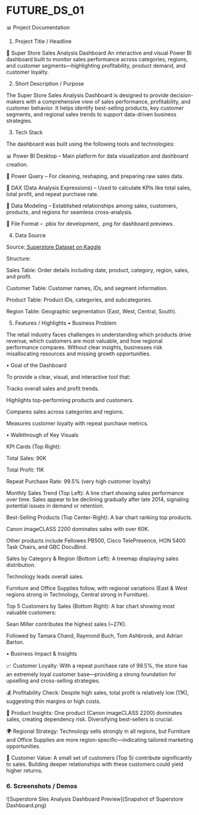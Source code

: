 # FUTURE_DS_01
📊 Project Documentation
1. Project Title / Headline

🛒 Super Store Sales Analysis Dashboard
An interactive and visual Power BI dashboard built to monitor sales performance across categories, regions, and customer segments—highlighting profitability, product demand, and customer loyalty.

2. Short Description / Purpose

The Super Store Sales Analysis Dashboard is designed to provide decision-makers with a comprehensive view of sales performance, profitability, and customer behavior. It helps identify best-selling products, key customer segments, and regional sales trends to support data-driven business strategies.

3. Tech Stack

The dashboard was built using the following tools and technologies:

📊 Power BI Desktop – Main platform for data visualization and dashboard creation.

📂 Power Query – For cleaning, reshaping, and preparing raw sales data.

🧠 DAX (Data Analysis Expressions) – Used to calculate KPIs like total sales, total profit, and repeat purchase rate.

📝 Data Modeling – Established relationships among sales, customers, products, and regions for seamless cross-analysis.

📁 File Format – .pbix for development, .png for dashboard previews.

4. Data Source

Source:<a href="https://www.kaggle.com/datasets/mohamed38/superstoredataset" target="_blank">
  Superstore Dataset on Kaggle
</a>


Structure:

Sales Table: Order details including date, product, category, region, sales, and profit.

Customer Table: Customer names, IDs, and segment information.

Product Table: Product IDs, categories, and subcategories.

Region Table: Geographic segmentation (East, West, Central, South).

5. Features / Highlights
• Business Problem

The retail industry faces challenges in understanding which products drive revenue, which customers are most valuable, and how regional performance compares. Without clear insights, businesses risk misallocating resources and missing growth opportunities.

• Goal of the Dashboard

To provide a clear, visual, and interactive tool that:

Tracks overall sales and profit trends.

Highlights top-performing products and customers.

Compares sales across categories and regions.

Measures customer loyalty with repeat purchase metrics.

• Walkthrough of Key Visuals

KPI Cards (Top Right):

Total Sales: 90K

Total Profit: 11K

Repeat Purchase Rate: 99.5% (very high customer loyalty)

Monthly Sales Trend (Top Left):
A line chart showing sales performance over time. Sales appear to be declining gradually after late 2014, signaling potential issues in demand or retention.

Best-Selling Products (Top Center-Right):
A bar chart ranking top products.

Canon imageCLASS 2200 dominates sales with over 60K.

Other products include Fellowes PB500, Cisco TelePresence, HON 5400 Task Chairs, and GBC DocuBind.

Sales by Category & Region (Bottom Left):
A treemap displaying sales distribution.

Technology leads overall sales.

Furniture and Office Supplies follow, with regional variations (East & West regions strong in Technology, Central strong in Furniture).

Top 5 Customers by Sales (Bottom Right):
A bar chart showing most valuable customers:

Sean Miller contributes the highest sales (~27K).

Followed by Tamara Chand, Raymond Buch, Tom Ashbrook, and Adrian Barton.

• Business Impact & Insights

📈 Customer Loyalty: With a repeat purchase rate of 99.5%, the store has an extremely loyal customer base—providing a strong foundation for upselling and cross-selling strategies.

💰 Profitability Check: Despite high sales, total profit is relatively low (11K), suggesting thin margins or high costs.

🛒 Product Insights: One product (Canon imageCLASS 2200) dominates sales, creating dependency risk. Diversifying best-sellers is crucial.

🌍 Regional Strategy: Technology sells strongly in all regions, but Furniture and Office Supplies are more region-specific—indicating tailored marketing opportunities.

👤 Customer Value: A small set of customers (Top 5) contribute significantly to sales. Building deeper relationships with these customers could yield higher returns.

### 6.	Screenshots / Demos
![Superstore Sles Analysis Dashboard Preview](Snapshot of Superstore Dashboard.png)
